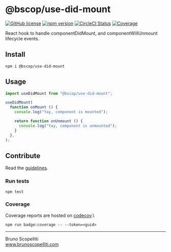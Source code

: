 # @bscop/use-did-mount

[![GitHub license](https://img.shields.io/badge/license-MIT-blue.svg)](https://github.com/brunoscopelliti/use-did-mount/blob/main/LICENSE)
[![npm version](https://img.shields.io/npm/v/@bscop/use-did-mount.svg?style=flat)](https://www.npmjs.com/package/@bscop/use-did-mount)
[![CircleCI Status](https://circleci.com/gh/brunoscopelliti/use-did-mount.svg?style=shield&circle-token=:circle-token)](https://circleci.com/gh/brunoscopelliti/use-did-mount)
[![Coverage](https://img.shields.io/codecov/c/github/brunoscopelliti/use-did-mount)](https://app.codecov.io/gh/brunoscopelliti/use-did-mount/)


React hook to handle componentDidMount, and componentWillUnmount lifecycle events.

## Install

```
npm i @bscop/use-did-mount
```

## Usage

```js
import useDidMount from "@bscop/use-did-mount";

useDidMount(
  function onMount () {
    console.log("Yay, component is mounted");

    return function onUnmount () {
      console.log("Yay, component is unmounted");
    }
  },
);
```

## Contribute

Read the [guidelines](./CONTRIBUTING.md).

### Run tests

```
npm test
```

### Coverage

Coverage reports are hosted on [codecov](https://codecov.io/).\

```
npm run badge:coverage -- --token=<guid>
```

---

Bruno Scopelliti\
www.brunoscopelliti.com
